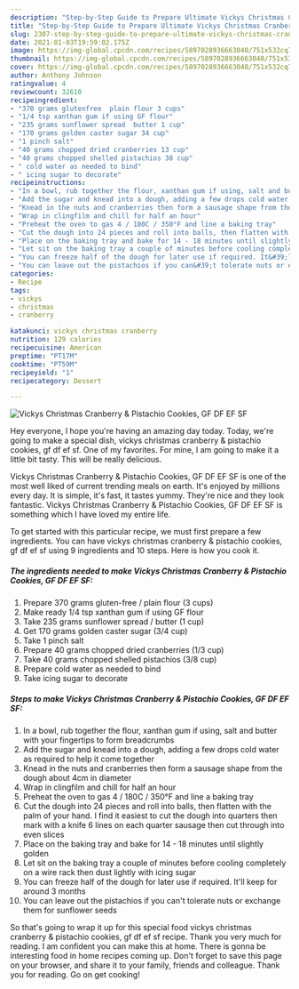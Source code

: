 ```yaml
---
description: "Step-by-Step Guide to Prepare Ultimate Vickys Christmas Cranberry &amp;amp; Pistachio Cookies, GF DF EF SF"
title: "Step-by-Step Guide to Prepare Ultimate Vickys Christmas Cranberry &amp;amp; Pistachio Cookies, GF DF EF SF"
slug: 2307-step-by-step-guide-to-prepare-ultimate-vickys-christmas-cranberry-and-amp-pistachio-cookies-gf-df-ef-sf
date: 2021-01-03T19:59:02.175Z
image: https://img-global.cpcdn.com/recipes/5897028936663040/751x532cq70/vickys-christmas-cranberry-pistachio-cookies-gf-df-ef-sf-recipe-main-photo.jpg
thumbnail: https://img-global.cpcdn.com/recipes/5897028936663040/751x532cq70/vickys-christmas-cranberry-pistachio-cookies-gf-df-ef-sf-recipe-main-photo.jpg
cover: https://img-global.cpcdn.com/recipes/5897028936663040/751x532cq70/vickys-christmas-cranberry-pistachio-cookies-gf-df-ef-sf-recipe-main-photo.jpg
author: Anthony Johnson
ratingvalue: 4
reviewcount: 32610
recipeingredient:
- "370 grams glutenfree  plain flour 3 cups"
- "1/4 tsp xanthan gum if using GF flour"
- "235 grams sunflower spread  butter 1 cup"
- "170 grams golden caster sugar 34 cup"
- "1 pinch salt"
- "40 grams chopped dried cranberries 13 cup"
- "40 grams chopped shelled pistachios 38 cup"
- " cold water as needed to bind"
- " icing sugar to decorate"
recipeinstructions:
- "In a bowl, rub together the flour, xanthan gum if using, salt and butter with your fingertips to form breadcrumbs"
- "Add the sugar and knead into a dough, adding a few drops cold water as required to help it come together"
- "Knead in the nuts and cranberries then form a sausage shape from the dough about 4cm in diameter"
- "Wrap in clingfilm and chill for half an hour"
- "Preheat the oven to gas 4 / 180C / 350°F and line a baking tray"
- "Cut the dough into 24 pieces and roll into balls, then flatten with the palm of your hand. I find it easiest to cut the dough into quarters then mark with a knife 6 lines on each quarter sausage then cut through into even slices"
- "Place on the baking tray and bake for 14 - 18 minutes until slightly golden"
- "Let sit on the baking tray a couple of minutes before cooling completely on a wire rack then dust lightly with icing sugar"
- "You can freeze half of the dough for later use if required. It&#39;ll keep for around 3 months"
- "You can leave out the pistachios if you can&#39;t tolerate nuts or exchange them for sunflower seeds"
categories:
- Recipe
tags:
- vickys
- christmas
- cranberry

katakunci: vickys christmas cranberry 
nutrition: 129 calories
recipecuisine: American
preptime: "PT17M"
cooktime: "PT59M"
recipeyield: "1"
recipecategory: Dessert

---
```



![Vickys Christmas Cranberry &amp; Pistachio Cookies, GF DF EF SF](https://img-global.cpcdn.com/recipes/5897028936663040/751x532cq70/vickys-christmas-cranberry-pistachio-cookies-gf-df-ef-sf-recipe-main-photo.jpg)

Hey everyone, I hope you're having an amazing day today. Today, we're going to make a special dish, vickys christmas cranberry &amp; pistachio cookies, gf df ef sf. One of my favorites. For mine, I am going to make it a little bit tasty. This will be really delicious.



Vickys Christmas Cranberry &amp; Pistachio Cookies, GF DF EF SF is one of the most well liked of current trending meals on earth. It's enjoyed by millions every day. It is simple, it's fast, it tastes yummy. They're nice and they look fantastic. Vickys Christmas Cranberry &amp; Pistachio Cookies, GF DF EF SF is something which I have loved my entire life.


To get started with this particular recipe, we must first prepare a few ingredients. You can have vickys christmas cranberry &amp; pistachio cookies, gf df ef sf using 9 ingredients and 10 steps. Here is how you cook it.

<!--inarticleads1-->

##### The ingredients needed to make Vickys Christmas Cranberry &amp; Pistachio Cookies, GF DF EF SF:

1. Prepare 370 grams gluten-free / plain flour (3 cups)
1. Make ready 1/4 tsp xanthan gum if using GF flour
1. Take 235 grams sunflower spread / butter (1 cup)
1. Get 170 grams golden caster sugar (3/4 cup)
1. Take 1 pinch salt
1. Prepare 40 grams chopped dried cranberries (1/3 cup)
1. Take 40 grams chopped shelled pistachios (3/8 cup)
1. Prepare  cold water as needed to bind
1. Take  icing sugar to decorate




<!--inarticleads2-->

##### Steps to make Vickys Christmas Cranberry &amp; Pistachio Cookies, GF DF EF SF:

1. In a bowl, rub together the flour, xanthan gum if using, salt and butter with your fingertips to form breadcrumbs
1. Add the sugar and knead into a dough, adding a few drops cold water as required to help it come together
1. Knead in the nuts and cranberries then form a sausage shape from the dough about 4cm in diameter
1. Wrap in clingfilm and chill for half an hour
1. Preheat the oven to gas 4 / 180C / 350°F and line a baking tray
1. Cut the dough into 24 pieces and roll into balls, then flatten with the palm of your hand. I find it easiest to cut the dough into quarters then mark with a knife 6 lines on each quarter sausage then cut through into even slices
1. Place on the baking tray and bake for 14 - 18 minutes until slightly golden
1. Let sit on the baking tray a couple of minutes before cooling completely on a wire rack then dust lightly with icing sugar
1. You can freeze half of the dough for later use if required. It&#39;ll keep for around 3 months
1. You can leave out the pistachios if you can&#39;t tolerate nuts or exchange them for sunflower seeds




So that's going to wrap it up for this special food vickys christmas cranberry &amp; pistachio cookies, gf df ef sf recipe. Thank you very much for reading. I am confident you can make this at home. There is gonna be interesting food in home recipes coming up. Don't forget to save this page on your browser, and share it to your family, friends and colleague. Thank you for reading. Go on get cooking!
